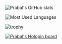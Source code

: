 
![Prabal's GitHub stats](https://github-readme-stats.vercel.app/api?username=alienx5499&show=reviews,discussions_started,discussions_answered,prs_merged,prs_merged_percentage_icons=true&theme=radical)

![Most Used Languages](https://github-readme-stats.vercel.app/api/top-langs/?username=alienx5499)

[![trophy](https://github-profile-trophy.vercel.app/?username=alienx5499&theme=onedark)](https://github.com/ryo-ma/github-profile-trophy)

[![Prabal's Holopin board](https://holopin.me/alienx5499)](https://holopin.io/@alienx5499)
<!---
alienx5499/alienx5499 is a ✨ special ✨ repository because its `README.md` (this file) appears on your GitHub profile.
You can click the Preview link to take a look at your changes.
--->
